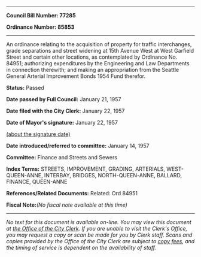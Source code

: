 

********

**Council Bill Number: 77285**
   
**Ordinance Number: 85853**
********

 An ordinance relating to the acquisition of property for traffic interchanges, grade separations and street widening at 15th Avenue West at West Garfield Street and certain other locations, as contemplated by Ordinance No. 84951; authorizing expenditures by the Engineering and Law Departments in connection therewith; and making an appropriation from the Seattle General Arterial Improvement Bonds 1954 Fund therefor.

**Status:** Passed
   
**Date passed by Full Council:** January 21, 1957
   
**Date filed with the City Clerk:** January 22, 1957
   
**Date of Mayor's signature:** January 22, 1957
   
[(about the signature date)](/~public/approvaldate.htm)
   
   
   
**Date introduced/referred to committee:** January 14, 1957
   
**Committee:** Finance and Streets and Sewers
   
   
**Index Terms:** STREETS, IMPROVEMENT, GRADING, ARTERIALS, WEST-QUEEN-ANNE, INTERBAY, BRIDGES, NORTH-QUEEN-ANNE, BALLARD, FINANCE, QUEEN-ANNE

**References/Related Documents:** Related: Ord 84951

**Fiscal Note:**_(No fiscal note available at this time)_
********

_No text for this document is available on-line. You may view this document at [the Office of the City Clerk](http://www.seattle.gov/leg/clerk/contactUs.htm). If you are unable to visit the Clerk's Office, you may request a copy or scan be made for you by Clerk staff. Scans and copies provided by the Office of the City Clerk are subject to [copy fees](http://clerk.seattle.gov/~public/clerkfees.htm), and the timing of service is dependent on the availability of staff._


